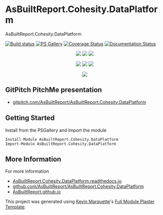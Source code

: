# AsBuiltReport.Cohesity.DataPlatform

AsBuiltReport.Cohesity.DataPlatform

[![Build status](https://ci.appveyor.com/api/projects/status/github/AsBuiltReport/AsBuiltReport.Cohesity.DataPlatform?branch=master&svg=true)](https://ci.appveyor.com/project/AsBuiltReport/AsBuiltReport.Cohesity.DataPlatform)
[![PS Gallery](https://img.shields.io/badge/install-PS%20Gallery-blue.svg)](https://www.powershellgallery.com/packages/AsBuiltReport.Cohesity.DataPlatform/)
[![Coverage Status](https://coveralls.io/repos/github/AsBuiltReport/AsBuiltReport.Cohesity.DataPlatform/badge.svg?branch=master)](https://coveralls.io/github/AsBuiltReport/AsBuiltReport.Cohesity.DataPlatform?branch=master)
[![Documentation Status](https://img.shields.io/badge/docs-latest-brightgreen.svg?style=flat)](http://AsBuiltReport.Cohesity.DataPlatform.readthedocs.io/en/latest/?badge=latest)

<p align="center">
    <a href="https://www.powershellgallery.com/packages/AsBuiltReport.Cohesity.DataPlatform/" alt="PowerShell Gallery Version">
        <img src="https://img.shields.io/powershellgallery/v/AsBuiltReport.Cohesity.DataPlatform.svg" /></a>
    <a href="https://www.powershellgallery.com/packages/AsBuiltReport.Cohesity.DataPlatform/" alt="PS Gallery Downloads">
        <img src="https://img.shields.io/powershellgallery/dt/AsBuiltReport.Cohesity.DataPlatform.svg" /></a>
    <a href="https://www.powershellgallery.com/packages/AsBuiltReport.Cohesity.DataPlatform/" alt="PS Platform">
        <img src="https://img.shields.io/powershellgallery/p/AsBuiltReport.Cohesity.DataPlatform.svg" /></a>
</p>
<p align="center">
    <a href="https://github.com/AsBuiltReport/AsBuiltReport.Cohesity.DataPlatform/graphs/commit-activity" alt="GitHub Last Commit">
        <img src="https://img.shields.io/github/last-commit/AsBuiltReport/AsBuiltReport.Cohesity.DataPlatform/master.svg" /></a>
    <a href="https://raw.githubusercontent.com/AsBuiltReport/AsBuiltReport.Cohesity.DataPlatform/master/LICENSE" alt="GitHub License">
        <img src="https://img.shields.io/github/license/AsBuiltReport/AsBuiltReport.Cohesity.DataPlatform.svg" /></a>
    <a href="https://github.com/AsBuiltReport/AsBuiltReport.Cohesity.DataPlatform/graphs/contributors" alt="GitHub Contributors">
        <img src="https://img.shields.io/github/contributors/AsBuiltReport/AsBuiltReport.Cohesity.DataPlatform.svg"/></a>
</p>
<p align="center">
    <a href="https://twitter.com/AsBuiltReport" alt="Twitter">
            <img src="https://img.shields.io/twitter/follow/AsBuiltReport.svg?style=social"/></a>
</p>

## GitPitch PitchMe presentation

* [gitpitch.com/AsBuiltReport/AsBuiltReport.Cohesity.DataPlatform](https://gitpitch.com/AsBuiltReport/AsBuiltReport.Cohesity.DataPlatform)

## Getting Started

Install from the PSGallery and Import the module

    Install-Module AsBuiltReport.Cohesity.DataPlatform
    Import-Module AsBuiltReport.Cohesity.DataPlatform


## More Information

For more information

* [AsBuiltReport.Cohesity.DataPlatform.readthedocs.io](http://AsBuiltReport.Cohesity.DataPlatform.readthedocs.io)
* [github.com/AsBuiltReport/AsBuiltReport.Cohesity.DataPlatform](https://github.com/AsBuiltReport/AsBuiltReport.Cohesity.DataPlatform)
* [AsBuiltReport.github.io](https://AsBuiltReport.github.io)


This project was generated using [Kevin Marquette](http://kevinmarquette.github.io)'s [Full Module Plaster Template](https://github.com/KevinMarquette/PlasterTemplates/tree/master/FullModuleTemplate).
